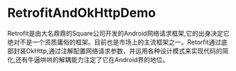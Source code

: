# RetrofitAndOkHttpDemo
Retrofit是由大名鼎鼎的Square公司开发的Android网络请求框架,它的出身决定它绝对不是一个资质庸俗的框架。目前也是市场上的主流框架之一。Retorfit通过底部封装OkHttp,通过注解配置网络请求参数，并运用各种设计模式来实现代码的简化,还有牛逼哄哄的解耦能力注定了它在Android界的地位。
